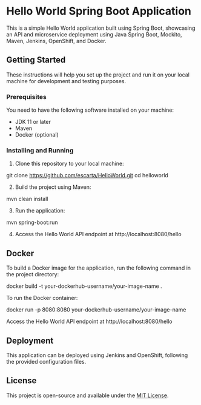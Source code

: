 # Hello World Spring Boot Application

This is a simple Hello World application built using Spring Boot, showcasing an API and microservice deployment using Java Spring Boot, Mockito, Maven, Jenkins, OpenShift, and Docker.

## Getting Started

These instructions will help you set up the project and run it on your local machine for development and testing purposes.

### Prerequisites

You need to have the following software installed on your machine:

- JDK 11 or later
- Maven
- Docker (optional)

### Installing and Running

1. Clone this repository to your local machine:

git clone https://github.com/escarta/HelloWorld.git
cd helloworld

2. Build the project using Maven:

mvn clean install

3. Run the application:

mvn spring-boot:run

4. Access the Hello World API endpoint at http://localhost:8080/hello

## Docker

To build a Docker image for the application, run the following command in the project directory:

docker build -t your-dockerhub-username/your-image-name .

To run the Docker container:

docker run -p 8080:8080 your-dockerhub-username/your-image-name

Access the Hello World API endpoint at http://localhost:8080/hello

## Deployment

This application can be deployed using Jenkins and OpenShift, following the provided configuration files.

## License

This project is open-source and available under the [MIT License](LICENSE).